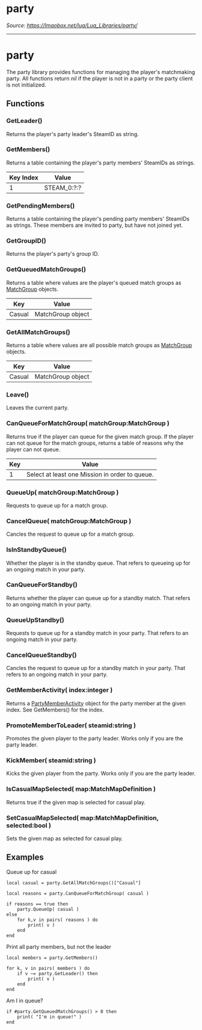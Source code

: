 # party

*Source: https://lmaobox.net/lua/Lua_Libraries/party/*

---



# party


The party library provides functions for managing the player's matchmaking party.
All functions return *nil* if the player is not in a party or the party client is not initialized.


## Functions


### GetLeader()


Returns the player's party leader's SteamID as string.


### GetMembers()


Returns a table containing the player's party members' SteamIDs as strings.



| Key Index | Value |
| --- | --- |
| 1 | STEAM_0:?:? |


### GetPendingMembers()


Returns a table containing the player's pending party members' SteamIDs as strings. These members are invited to party, but have not joined yet.


### GetGroupID()


Returns the player's party's group ID.


### GetQueuedMatchGroups()


Returns a table where values are the player's queued match groups as [MatchGroup](../../Lua_Classes/MatchGroup) objects.



| Key | Value |
| --- | --- |
| Casual | MatchGroup object |


### GetAllMatchGroups()


Returns a table where values are all possible match groups as [MatchGroup](../../Lua_Classes/MatchGroup) objects.



| Key | Value |
| --- | --- |
| Casual | MatchGroup object |


### Leave()


Leaves the current party.


### CanQueueForMatchGroup( matchGroup:MatchGroup )


Returns true if the player can queue for the given match group.
If the player can not queue for the match groups, returns a table of reasons why the player can not queue.



| Key | Value |
| --- | --- |
| 1 | Select at least one Mission in order to queue. |


### QueueUp( matchGroup:MatchGroup )


Requests to queue up for a match group.


### CancelQueue( matchGroup:MatchGroup )


Cancles the request to queue up for a match group.


### IsInStandbyQueue()


Whether the player is in the standby queue. That refers to queueing up for an ongoing match in your party.


### CanQueueForStandby()


Returns whether the player can queue up for a standby match. That refers to an ongoing match in your party.


### QueueUpStandby()


Requests to queue up for a standby match in your party. That refers to an ongoing match in your party.


### CancelQueueStandby()


Cancles the request to queue up for a standby match in your party. That refers to an ongoing match in your party.


### GetMemberActivity( index:integer )


Returns a [PartyMemberActivity](../../Lua_Classes/PartyMemberActivity) object for the party member at the given index. See GetMembers() for the index.


### PromoteMemberToLeader( steamid:string )


Promotes the given player to the party leader. Works only if you are the party leader.


### KickMember( steamid:string )


Kicks the given player from the party. Works only if you are the party leader.


### IsCasualMapSelected( map:MatchMapDefinition )


Returns true if the given map is selected for casual play.


### SetCasualMapSelected( map:MatchMapDefinition, selected:bool )


Sets the given map as selected for casual play.


## Examples


Queue up for casual
```
local casual = party.GetAllMatchGroups()["Casual"]

local reasons = party.CanQueueForMatchGroup( casual )

if reasons == true then
    party.QueueUp( casual )
else
    for k,v in pairs( reasons ) do
        print( v )
    end
end

```

Print all party members, but not the leader
```
local members = party.GetMembers()

for k, v in pairs( members ) do
    if v ~= party.GetLeader() then
        print( v )
    end
end

```

Am I in queue?
```
if #party.GetQueuedMatchGroups() > 0 then
    print( "I'm in queue!" )
end

```



